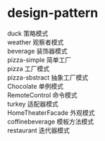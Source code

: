 # design-pattern

duck 策略模式 <br>
weather 观察者模式 <br>
beverage 装饰器模式 <br>
pizza-simple 简单工厂 <br>
pizza 工厂模式 <br>
pizza-sbstract 抽象工厂模式 <br>
Chocolate 单例模式 <br>
RemoteControl 命令模式 <br>
turkey 适配器模式 <br>
HomeTheaterFacade 外观模式 <br>
coffinebeverage 模板方法模式 <br>
restaurant 迭代器模式 <br>

